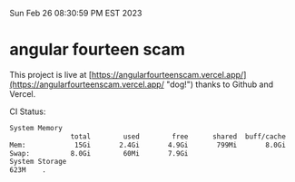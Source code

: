 Sun Feb 26 08:30:59 PM EST 2023

# angular fourteen scam


This project is live at [https://angularfourteenscam.vercel.app/](https://angularfourteenscam.vercel.app/ "dog!") thanks to Github and Vercel.

CI Status: 

```bash
System Memory
               total        used        free      shared  buff/cache   available
Mem:            15Gi       2.4Gi       4.9Gi       799Mi       8.0Gi        11Gi
Swap:          8.0Gi        60Mi       7.9Gi
System Storage
623M	.
```
